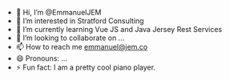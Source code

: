 - 👋 Hi, I’m @EmmanuelJEM
- 👀 I’m interested in Stratford Consulting
- 🌱 I’m currently learning Vue JS and Java Jersey Rest Services
- 💞️ I’m looking to collaborate on ...
- 📫 How to reach me emmanuel@jem.co
- 😄 Pronouns: ...
- ⚡ Fun fact: I am a pretty cool piano player.

